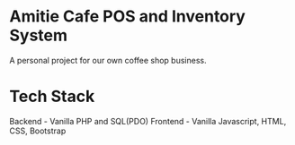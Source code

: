 # Amitie Cafe POS and Inventory System
A personal project for our own coffee shop business.

# Tech Stack
Backend - Vanilla PHP and SQL(PDO)
Frontend - Vanilla Javascript, HTML, CSS, Bootstrap
